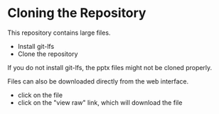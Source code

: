 # Cloning the Repository
This repository contains large files.

- Install git-lfs
- Clone the repository

If you do not install git-lfs, the pptx files might not be cloned properly.

Files can also be downloaded directly from the web interface.

- click on the file
- click on the "view raw" link, which will download the file

